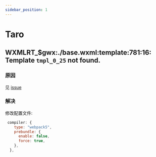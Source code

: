 ```yaml
---
sidebar_position: 1
---
```


# Taro

## WXMLRT_$gwx:./base.wxml:template:781:16: Template `tmpl_0_25` not found.

### 原因

见 [issue](https://github.com/NervJS/taro/issues/12553)

### 解决

修改配置文件:
```js
 compiler: {
    type: "webpack5",
    prebundle: {
      enable: false,
      force: true,
    },
  },
```
